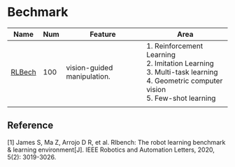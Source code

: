 # Bechmark



| Name                                            | Num  | Feature                           | Area                                                         |
| ----------------------------------------------- | ---- | --------------------------------- | ------------------------------------------------------------ |
| [RLBech](https://sites.google.com/view/rlbench) | 100  | vision-guided manipulation.<br /> | 1. Reinforcement Learning<br />2. Imitation Learning<br />3. Multi-task learning<br />4. Geometric computer vision<br />5. Few-shot learning |
|                                                 |      |                                   |                                                              |



## Reference

[1] James S, Ma Z, Arrojo D R, et al. Rlbench: The robot learning benchmark & learning environment[J]. IEEE Robotics and Automation Letters, 2020, 5(2): 3019-3026.
